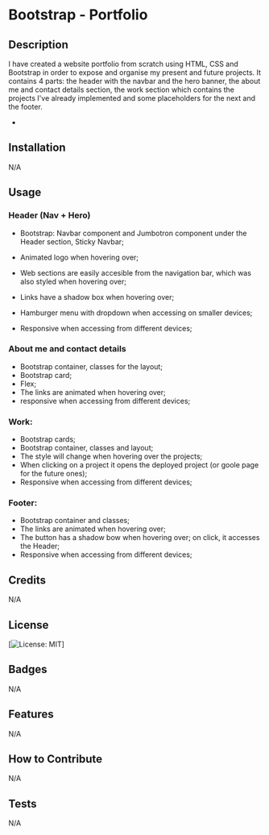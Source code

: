 <!-- @format -->

# Bootstrap - Portfolio

## Description

I have created a website portfolio from scratch using HTML, CSS and Bootstrap in order to expose and organise my present and future projects.
It contains 4 parts: the header with the navbar and the hero banner, the about me and contact details section, the work section which contains the projects I've already implemented and some placeholders for the next and the footer.

-

## Installation

N/A

## Usage

### Header (Nav + Hero)

- Bootstrap: Navbar component and Jumbotron component under the Header section, Sticky Navbar;
- Animated logo when hovering over;
- Web sections are easily accesible from the navigation bar, which was also styled when hovering over;
- Links have a shadow box when hovering over;

- Hamburger menu with dropdown when accessing on smaller devices;
- Responsive when accessing from different devices;

### About me and contact details

- Bootstrap container, classes for the layout;
- Bootstrap card;
- Flex;
- The links are animated when hovering over;
- responsive when accessing from different devices;

### Work:

- Bootstrap cards;
- Bootstrap container, classes and layout;
- The style will change when hovering over the projects;
- When clicking on a project it opens the deployed project (or goole page for the future ones);
- Responsive when accessing from different devices;

### Footer:

- Bootstrap container and classes;
- The links are animated when hovering over;
- The button has a shadow bow when hovering over; on click, it accesses the Header;
- Responsive when accessing from different devices;

## Credits

N/A

## License

[![License: MIT](https://img.shields.io/badge/License-MIT-yellow.svg)]


## Badges

N/A

## Features

N/A

## How to Contribute

N/A

## Tests

N/A


